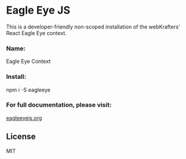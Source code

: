 # Eagle Eye JS

This is a developer-friendly non-scoped installation of the webKrafters' React Eagle Eye context.

### Name:

Eagle Eye Context

### Install:

npm i -S eagleeye

### For full documentation, please visit:

<a href="https://eagleeyejs.org">eagleeyejs.org</a>

## License

MIT
